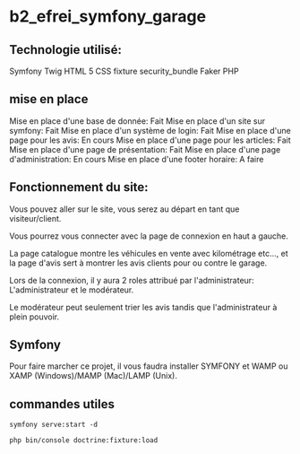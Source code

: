 # b2_efrei_symfony_garage
 
## Technologie utilisé: 

Symfony
Twig
HTML 5
CSS
fixture
security_bundle
Faker
PHP

## mise en place
Mise en place d'une base de donnée: Fait
Mise en place d'un site sur symfony: Fait
Mise en place d'un système de login: Fait
Mise en place d'une page pour les avis: En cours
Mise en place d'une page pour les articles: Fait
Mise en place d'une page de présentation: Fait
Mise en place d'une page d'administration: En cours
Mise en place d'une footer horaire: A faire 


## Fonctionnement du site:

Vous pouvez aller sur le site, vous serez au départ en tant que visiteur/client.

Vous pourrez vous connecter avec la page de connexion en haut a gauche.

La page catalogue montre les véhicules en vente avec kilométrage etc..., et la page d'avis sert à montrer les avis clients pour ou contre le garage.

Lors de la connexion, il y aura 2 roles attribué par l'administrateur: L'administrateur et le modérateur.

Le modérateur peut seulement trier les avis tandis que l'administrateur à plein pouvoir.



## Symfony

Pour faire marcher ce projet, il vous faudra installer SYMFONY et WAMP ou XAMP (Windows)/MAMP (Mac)/LAMP (Unix).

## commandes utiles

`symfony serve:start -d`

`php bin/console doctrine:fixture:load`
